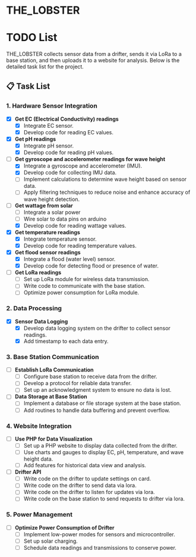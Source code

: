 # THE_LOBSTER
# TODO List

THE_LOBSTER collects sensor data from a drifter, sends it via LoRa to a base station, and then uploads it to a website for analysis. Below is the detailed task list for the project.

## 📋 Task List

### 1. Hardware Sensor Integration
- [x] **Get EC (Electrical Conductivity) readings**  
  - [x] Integrate EC sensor.
  - [x] Develop code for reading EC values.

- [x] **Get pH readings**  
  - [x] Integrate pH sensor.
  - [x] Develop code for reading pH values.

- [ ] **Get gyroscope and accelerometer readings for wave height**  
  - [x] Integrate a gyroscope and accelerometer (IMU).
  - [x] Develop code for collecting IMU data.
  - [ ] Implement calculations to determine wave height based on sensor data.
  - [ ] Apply filtering techniques to reduce noise and enhance accuracy of wave height detection.

- [ ] **Get wattage from solar**  
  - [ ] Integrate a solar power
  - [ ] Wire solar to data pins on arduino
  - [x] Develop code for reading wattage values.

- [x] **Get temperature readings**  
  - [x] Integrate temperature sensor.
  - [x] Develop code for reading temperature values.

- [x] **Get flood sensor readings**  
  - [x] Integrate a flood (water level) sensor.
  - [x] Develop code for detecting flood or presence of water.

- [ ] **Get LoRa readings**  
  - [ ] Set up LoRa module for wireless data transmission.
  - [ ] Write code to communicate with the base station.
  - [ ] Optimize power consumption for LoRa module.

### 2. Data Processing
- [x] **Sensor Data Logging**  
  - [x] Develop data logging system on the drifter to collect sensor readings.
  - [x] Add timestamp to each data entry.

### 3. Base Station Communication
- [ ] **Establish LoRa Communication**  
  - [ ] Configure base station to receive data from the drifter.
  - [ ] Develop a protocol for reliable data transfer.
  - [ ] Set up an acknowledgment system to ensure no data is lost. 

- [ ] **Data Storage at Base Station**  
  - [ ] Implement a database or file storage system at the base station.
  - [ ] Add routines to handle data buffering and prevent overflow.

### 4. Website Integration
- [ ] **Use PHP for Data Visualization**  
  - [ ] Set up a PHP website to display data collected from the drifter.
  - [ ] Use charts and gauges to display EC, pH, temperature, and wave height data.
  - [ ] Add features for historical data view and analysis.

- [ ] **Drifter API**  
  - [ ] Write code on the drifter to update settings on card.
  - [ ] Write code on the drifter to send data via lora.
  - [ ] Write code on the drifter to listen for updates via lora.
  - [ ] Write code on the base station to send requests to drifter via lora.

### 5. Power Management
- [ ] **Optimize Power Consumption of Drifter**  
  - [ ] Implement low-power modes for sensors and microcontroller.
  - [ ] Set up solar charging.
  - [ ] Schedule data readings and transmissions to conserve power.
